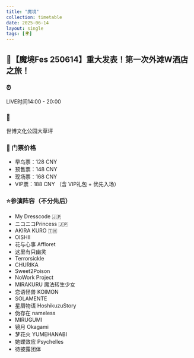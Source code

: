 ```yaml
---
title: "魔境"
collection: timetable
date: 2025-06-14
layout: single
tags: [🌍]
---
```


## 🔮【魔境Fes 250614】重大发表！第一次外滩W酒店之旅！
### ⏰ 
LIVE时间14:00 - 20:00
### 📍 
世博文化公园大草坪
### 🎫 门票价格
- 早鸟票：128 CNY
- 预售票：148 CNY
- 现场票：168 CNY
- VIP票：188 CNY （含 VIP礼包 + 优先入场）

### ⭐参演阵容（不分先后）
- My Dresscode 🇯🇵  
- ニコニコPrincess 🇯🇵  
- AKIRA KURO 🇹🇭  
- OISHII  
- 花与心事 Affloret  
- 这里有只幽灵  
- Terrorsickle  
- CHURIKA  
- Sweet2Poison  
- NoWork Project  
- MIRAKURU 魔法转生少女  
- 恋语怪兽 KOIMON  
- SOLAMENTE  
- 星屑物语 HoshikuzuStory  
- 伪存在 nameless  
- MIRUGUMI  
- 镜月 Okagami  
- 梦花火 YUMEHANABI  
- 她蝶效应 Psychelles  
- 待披露团体  
